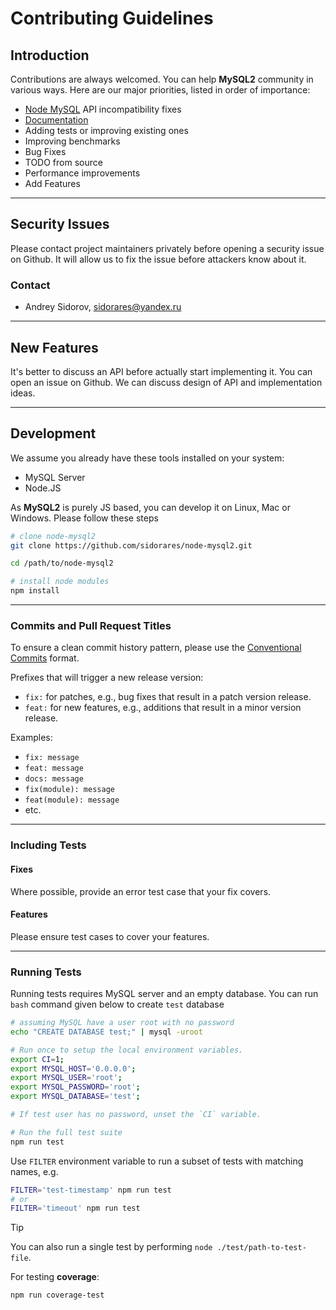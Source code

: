 [node-mysql]: https://github.com/mysqljs/mysql
[docs-contributing]: https://sidorares.github.io/node-mysql2/docs/contributing/website

# Contributing Guidelines

## Introduction

Contributions are always welcomed. You can help **MySQL2** community in various ways. Here are our major priorities, listed in order of importance:

- [Node MySQL][node-mysql] API incompatibility fixes
- [Documentation][docs-contributing]
- Adding tests or improving existing ones
- Improving benchmarks
- Bug Fixes
- TODO from source
- Performance improvements
- Add Features

---

## Security Issues

Please contact project maintainers privately before opening a security issue on Github. It will allow us to fix the issue before attackers know about it.

### Contact

- Andrey Sidorov, sidorares@yandex.ru

---

## New Features

It's better to discuss an API before actually start implementing it. You can open an issue on Github. We can discuss design of API and implementation ideas.

---

## Development

We assume you already have these tools installed on your system:

- MySQL Server
- Node.JS

As **MySQL2** is purely JS based, you can develop it on Linux, Mac or Windows. Please follow these steps

```bash
# clone node-mysql2
git clone https://github.com/sidorares/node-mysql2.git

cd /path/to/node-mysql2

# install node modules
npm install
```

---

### Commits and Pull Request Titles

To ensure a clean commit history pattern, please use the [Conventional Commits](https://www.conventionalcommits.org/en/v1.0.0/#summary) format.

Prefixes that will trigger a new release version:

- `fix:` for patches, e.g., bug fixes that result in a patch version release.
- `feat:` for new features, e.g., additions that result in a minor version release.

Examples:

- `fix: message`
- `feat: message`
- `docs: message`
- `fix(module): message`
- `feat(module): message`
- etc.

---

### Including Tests

#### Fixes

Where possible, provide an error test case that your fix covers.

#### Features

Please ensure test cases to cover your features.

---

### Running Tests

Running tests requires MySQL server and an empty database. You can run `bash` command given below to create `test` database

```bash
# assuming MySQL have a user root with no password
echo "CREATE DATABASE test;" | mysql -uroot
```

```sh
# Run once to setup the local environment variables.
export CI=1;
export MYSQL_HOST='0.0.0.0';
export MYSQL_USER='root';
export MYSQL_PASSWORD='root';
export MYSQL_DATABASE='test';

# If test user has no password, unset the `CI` variable.

# Run the full test suite
npm run test
```

Use `FILTER` environment variable to run a subset of tests with matching names, e.g.

```sh
FILTER='test-timestamp' npm run test
# or
FILTER='timeout' npm run test
```

> [!Tip]
> You can also run a single test by performing `node ./test/path-to-test-file`.

For testing **coverage**:

```bash
npm run coverage-test
```
